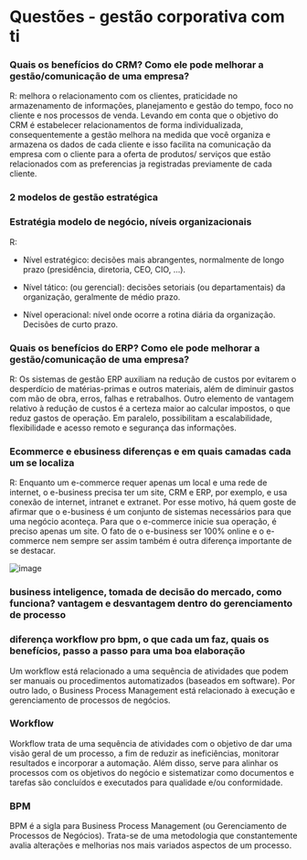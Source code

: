 # Questões - gestão corporativa com ti

### Quais os benefícios do CRM? Como ele pode melhorar a gestão/comunicação de uma empresa? 

R:  melhora o relacionamento com os clientes, praticidade no armazenamento de informações, planejamento e gestão do tempo, foco no cliente e nos processos de venda. Levando em conta que o objetivo do CRM é estabelecer relacionamentos de forma individualizada, consequentemente a gestão melhora na medida que você organiza e armazena os dados de cada cliente e isso facilita na comunicação da empresa com o cliente para a oferta de produtos/ serviços que estão relacionados com as preferencias ja registradas previamente de cada cliente.

### 2 modelos de gestão estratégica

### Estratégia modelo de negócio, níveis organizacionais 

R: 

- Nível estratégico: decisões mais abrangentes, normalmente de longo prazo (presidência, diretoria, CEO, CIO, ...).

- Nível tático: (ou gerencial): decisões setoriais (ou departamentais) da organização, geralmente de médio prazo.

- Nível operacional: nível onde ocorre a rotina diária da organização. Decisões de curto prazo.

### Quais os benefícios do ERP? Como ele pode melhorar a gestão/comunicação de uma empresa? 

R: Os sistemas de gestão ERP auxiliam na redução de custos por evitarem o desperdício de matérias-primas e outros materiais, além de diminuir gastos com mão de obra, erros, falhas e retrabalhos. Outro elemento de vantagem relativo à redução de custos é a certeza maior ao calcular impostos, o que reduz gastos de operação. Em paralelo, possibilitam a escalabilidade, flexibilidade e acesso remoto e segurança das informações.

### Ecommerce e ebusiness diferenças e em quais camadas cada um se localiza

R: Enquanto um e-commerce requer apenas um local e uma rede de internet, o e-business precisa ter um site, CRM e ERP, por exemplo, e usa conexão de internet, intranet e extranet. Por esse motivo, há quem goste de afirmar que o e-business é um conjunto de sistemas necessários para que uma negócio aconteça. Para que o e-commerce inicie sua operação, é preciso apenas um site. O fato de o e-business ser 100% online e o e-commerce nem sempre ser assim também é outra diferença importante de se destacar.

![image](https://user-images.githubusercontent.com/62342894/199840732-54b361d3-7e04-4ff2-a5bb-f08f1d68c1c4.png)

### business inteligence, tomada de decisão do mercado, como funciona? vantagem e desvantagem dentro do gerenciamento de processo

### diferença workflow pro bpm, o que cada um faz, quais os benefícios, passo a passo para uma boa elaboração

Um workflow está relacionado a uma sequência de atividades que podem ser manuais ou procedimentos automatizados (baseados em software). Por outro lado, o Business Process Management está relacionado à execução e gerenciamento de processos de negócios.

### Workflow

Workflow trata de uma sequência de atividades com o objetivo de dar uma visão geral de um processo, a fim de reduzir as ineficiências, monitorar resultados e incorporar a automação. Além disso, serve para alinhar os processos com os objetivos do negócio e sistematizar como documentos e tarefas são concluídos e executados para qualidade e/ou conformidade.

### BPM

BPM é a sigla para Business Process Management (ou Gerenciamento de Processos de Negócios). Trata-se de uma metodologia que constantemente avalia alterações e melhorias nos mais variados aspectos de um processo.
